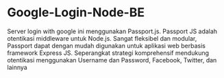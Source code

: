 # Google-Login-Node-BE

Server login with google ini menggunakan Passport.js. Passport JS adalah otentikasi middleware untuk Node.js. Sangat fleksibel dan modular, Passport dapat dengan mudah digunakan untuk aplikasi web berbasis framework Express JS. Seperangkat strategi komprehensif mendukung otentikasi menggunakan Username dan Password, Facebook, Twitter, dan lainnya
